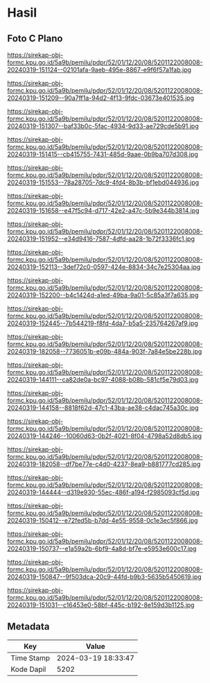 # Hasil

## Foto C Plano

https://sirekap-obj-formc.kpu.go.id/5a9b/pemilu/pdpr/52/01/12/20/08/5201122008008-20240319-151124--02101afa-9aeb-495e-8867-e9f6f57a1fab.jpg

https://sirekap-obj-formc.kpu.go.id/5a9b/pemilu/pdpr/52/01/12/20/08/5201122008008-20240319-151209--90a7ff1a-94d2-4f13-9fdc-03673e401535.jpg

https://sirekap-obj-formc.kpu.go.id/5a9b/pemilu/pdpr/52/01/12/20/08/5201122008008-20240319-151307--baf33b0c-5fac-4934-9d33-ae729cde5b91.jpg

https://sirekap-obj-formc.kpu.go.id/5a9b/pemilu/pdpr/52/01/12/20/08/5201122008008-20240319-151415--cb415755-7431-485d-9aae-0b9ba707d308.jpg

https://sirekap-obj-formc.kpu.go.id/5a9b/pemilu/pdpr/52/01/12/20/08/5201122008008-20240319-151553--78a28705-7dc9-4fd4-8b3b-bf1ebd044936.jpg

https://sirekap-obj-formc.kpu.go.id/5a9b/pemilu/pdpr/52/01/12/20/08/5201122008008-20240319-151658--e47f5c94-d717-42e2-a47c-5b9e344b3814.jpg

https://sirekap-obj-formc.kpu.go.id/5a9b/pemilu/pdpr/52/01/12/20/08/5201122008008-20240319-151952--e34d9416-7587-4dfd-aa28-1b72f3336fc1.jpg

https://sirekap-obj-formc.kpu.go.id/5a9b/pemilu/pdpr/52/01/12/20/08/5201122008008-20240319-152113--3def72c0-0597-424e-8834-34c7e25304aa.jpg

https://sirekap-obj-formc.kpu.go.id/5a9b/pemilu/pdpr/52/01/12/20/08/5201122008008-20240319-152200--b4c1424d-a1ed-49ba-9a01-5c85a3f7a635.jpg

https://sirekap-obj-formc.kpu.go.id/5a9b/pemilu/pdpr/52/01/12/20/08/5201122008008-20240319-152445--7b544219-f8fd-4da7-b5a5-235764267af9.jpg

https://sirekap-obj-formc.kpu.go.id/5a9b/pemilu/pdpr/52/01/12/20/08/5201122008008-20240319-182058--7736051b-e09b-484a-903f-7a84e5be228b.jpg

https://sirekap-obj-formc.kpu.go.id/5a9b/pemilu/pdpr/52/01/12/20/08/5201122008008-20240319-144111--ca82de0a-bc97-4088-b08b-581cf5e79d03.jpg

https://sirekap-obj-formc.kpu.go.id/5a9b/pemilu/pdpr/52/01/12/20/08/5201122008008-20240319-144158--8818f62d-47c1-43ba-ae38-c4dac745a30c.jpg

https://sirekap-obj-formc.kpu.go.id/5a9b/pemilu/pdpr/52/01/12/20/08/5201122008008-20240319-144246--10060d63-0b2f-4021-8f04-4798a52d8db5.jpg

https://sirekap-obj-formc.kpu.go.id/5a9b/pemilu/pdpr/52/01/12/20/08/5201122008008-20240319-182058--df7be77e-c4d0-4237-8ea9-b881777cd285.jpg

https://sirekap-obj-formc.kpu.go.id/5a9b/pemilu/pdpr/52/01/12/20/08/5201122008008-20240319-144444--d319e930-55ec-486f-a194-f2985093cf5d.jpg

https://sirekap-obj-formc.kpu.go.id/5a9b/pemilu/pdpr/52/01/12/20/08/5201122008008-20240319-150412--e72fed5b-b7dd-4e55-9558-0c1e3ec5f866.jpg

https://sirekap-obj-formc.kpu.go.id/5a9b/pemilu/pdpr/52/01/12/20/08/5201122008008-20240319-150737--e1a59a2b-6bf9-4a8d-bf7e-e5953e600c17.jpg

https://sirekap-obj-formc.kpu.go.id/5a9b/pemilu/pdpr/52/01/12/20/08/5201122008008-20240319-150847--9f503dca-20c9-44fd-b9b3-5635b5450619.jpg

https://sirekap-obj-formc.kpu.go.id/5a9b/pemilu/pdpr/52/01/12/20/08/5201122008008-20240319-151031--c16453e0-58bf-445c-b192-8e159d3b1125.jpg


## Metadata

| Key        | Value               |
| ---------- | ------------------- |
| Time Stamp | 2024-03-19 18:33:47 |
| Kode Dapil | 5202                |




